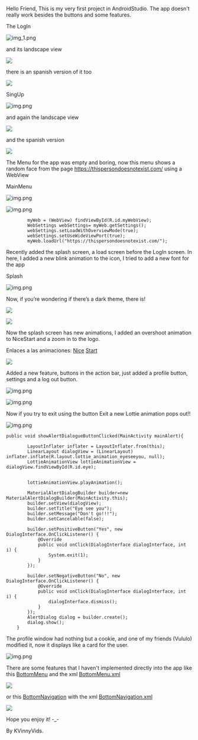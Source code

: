 Hello Friend,
This is my very first project in AndroidStudio.
The app doesn't really work besides the buttons and some features.

The LogIn

![img_1.png](ImgApp/LogIn.png)

and its landscape view

![](ImgApp/LogInLandscapView.png)

there is an spanish version of it too

![](ImgApp/LogInSpanish.png)


SingUp

![img.png](ImgApp/SingUp.png)

and again the landscape view

![](ImgApp/SignInLandscapView.png)

and the spanish version

![](ImgApp/SignInSpanish.png)

The Menu for the app was empty and boring, now this menu shows a random face from the page https://thispersondoesnotexist.com/ using a WebView

MainMenu

![img.png](ImgApp/MainMenu.png)

![img.png](ImgApp/Main_WebView.png)

```
		myWeb = (WebView) findViewById(R.id.myWebView);
		WebSettings webSettings= myWeb.getSettings();
		webSettings.setLoadWithOverviewMode(true);
		webSettings.setUseWideViewPort(true);
		myWeb.loadUrl("https://thispersondoesnotexist.com/");
```

Recently added the splash screen, a load screen before the LogIn screen.
In here, I added a new blink animation to the icon, I tried to add a new font for the app

Splash

![img.png](ImgApp/Splash.png)

Now, if you’re wondering if there’s a dark theme, there is!

![](ImgApp/DarkTheme.png)

![](ImgApp/MainMenuDarkTheme.png)

Now the splash screen has new animations, I added an overshoot animation to NiceStart and a zoom in to the logo.

Enlaces a las animaciones:
[Nice](app/src/main/res/anim/enterringht.xml)
[Start](app/src/main/res/anim/enterleft.xml)

![](ImgApp/Splash.gif)

Added a new feature, buttons in the action bar, just added a profile button, settings and a log out button.

![img.png](ImgApp/Action_bar.png)

![img.png](ImgApp/Action_bar_settings.png)

Now if you try to exit using the button Exit a new Lottie animation pops out!!

![img.png](ImgApp/Exit_Lottie.png)

```
public void showAlertDialogueButtonClicked(MainActivity mainAlert){

		LayoutInflater inflater = LayoutInflater.from(this);
		LinearLayout dialogView = (LinearLayout) inflater.inflate(R.layout.lottie_animation_eyeseeyou, null);
		LottieAnimationView lottieAnimationView = dialogView.findViewById(R.id.eye);


		lottieAnimationView.playAnimation();

		MaterialAlertDialogBuilder builder=new MaterialAlertDialogBuilder(MainActivity.this);
		builder.setView(dialogView);
		builder.setTitle("Eye see you");
		builder.setMessage("Don't go!!!");
		builder.setCancelable(false);

		builder.setPositiveButton("Yes", new DialogInterface.OnClickListener() {
			@Override
			public void onClick(DialogInterface dialogInterface, int i) {
				System.exit(1);
			}
		});

		builder.setNegativeButton("No", new DialogInterface.OnClickListener() {
			@Override
			public void onClick(DialogInterface dialogInterface, int i) {
				dialogInterface.dismiss();
			}
		});
		AlertDialog dialog = builder.create();
		dialog.show();
	}
```

The profile window had nothing but a cookie, and one of my friends (Vululo) modified it, now it displays like a card for the user.

![img.png](ImgApp/Modd_Vululo.png)

There are some features that I haven't implemented directly into the app like this [BottomMenu](app/src/main/java/com/example/antivirus/MainBottomMenu.java)
and the xml [BottomMenu.xml](app/src/main/res/layout/activity_main_bottom_menu.xml)

![](ImgApp/BottomMenu.png)

or this [BottomNavigation](app/src/main/java/com/example/antivirus/MainBn.java)
with the xml [BottomNavigation.xml](app/src/main/res/layout/activity_main_bn.xml)

![](ImgApp/BottomNavigation.png)


Hope you enjoy it! -_-

By KVinnyVids.
